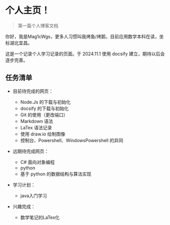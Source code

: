 # 个人主页！

> 第一篇个人博客文档

你好，我是Mag1cWgs，更多人习惯叫我烤鱼/烤鹅，目前应用数学本科在读，坐标湖北宜昌。

这是一个记录个人学习记录的页面。于 2024.11.1 使用 docsify 建立，期待以后会逐步完善。

## 任务清单
- 目前待完成的网页：
    - Node.Js 的下载与初始化
    - docsify 的下载与初始化
    - Git 的使用（更改端口）
    - Markdown 语法
    - LaTex 语法记录
    - 使用 draw.io 绘制图像
    - 控制台、Powershell、WindowsPowershell 的异同

- 远期待完成网页：
    - C# 面向对象编程
    - python
    - 基于 python 的数据结构与算法实现


- 学习计划：
    - java入门学习

- 兴趣完成：
    - 数学笔记的LaTex化

